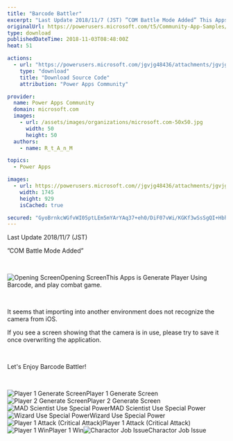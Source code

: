 ```yaml
---
title: "Barcode Battler"
excerpt: "Last Update 2018/11/7 (JST) ”COM Battle Mode Added” This Apps is Generate Player Using Barcode, and play combat game. It seems that importing into"
originalUrl: https://powerusers.microsoft.com/t5/Community-App-Samples/Barcode-Battler/td-p/175776
type: download
publishedDateTime: 2018-11-03T08:48:00Z
heat: 51

actions:
  - url: "https://powerusers.microsoft.com/jgvjg48436/attachments/jgvjg48436/AppFeedbackGallery/36/3/Barcode%20Battler.msapp"
    type: "download"
    title: "Download Source Code"
    attribution: "Power Apps Community"

provider:
  name: Power Apps Community
  domain: microsoft.com
  images:
    - url: /assets/images/organizations/microsoft.com-50x50.jpg
      width: 50
      height: 50
  authors:
    - name: R_t_A_n_M

topics:
  - Power Apps

images:
  - url: https://powerusers.microsoft.com//jgvjg48436/attachments/jgvjg48436/AppFeedbackGallery/36/1/BarcodeBattler_Opening.png
    width: 1745
    height: 929
    isCached: true

secured: "GyoBrnkcWGfvWI05ptLEm5mYArYAq37+eh0/DiF07vWi/KGKf3wSsSgQI+Hbhy1TP+ZKN3p6rGkN5guRyxhQPWibqB+ltyQIafsJ8C8WHc9G/DHvTL3oZcLkq3vB6qP2FlLnSSDheg/8Yl1RlfxyUugA2wYWtzVrWn3TBEsXj9iDGLkVHqnyiNyiiSaBNEU/vhx9cn7rquFuJKJYip0IBxKdp6f4LYl9zhIphxxblWO8HtLAgLq8Ro0U1I/G4PDKWGv4lI9FqiGxbVcwSfgNtWCm5OWKP/vTma2IJ+t+PmnMtfoLf5RChruWTD8Gwrnq5i3Uux/H3HmlpKPUulsdbKEoBhURpqw6m6vkRQAwPZmcU1trefDOs8ZQiWnxh1ZEuSfWRGc7sm2ekT86hvy1zKgaTpD/6Klf0P/hbJdNqYSI/MEtbHcbEqbD0zfEXyvH;PF+AlyvuygONR0986ktZuw=="
---
```

<p>Last Update 2018/11/7 (JST)</p><p>”COM Battle Mode Added”&nbsp;</p><p>&nbsp;</p><p><span class="lia-inline-image-display-wrapper lia-image-align-left" image-alt="Opening Screen" style="width: 400px;"><img src="https://powerusers.microsoft.com/t5/image/serverpage/image-id/41005i4ED2CE3DE52DF4A0/image-size/medium?v=1.0&amp;px=400" title="BarcodeBattler_Opening.png" alt="Opening Screen" li-image-url="https://powerusers.microsoft.com/t5/image/serverpage/image-id/41005i4ED2CE3DE52DF4A0?v=1.0" li-image-display-id="'41005i4ED2CE3DE52DF4A0'" li-message-uid="'175776'" li-messages-message-image="true" li-bindable="" class="lia-media-image" tabindex="0" li-bypass-lightbox-when-linked="true" li-use-hover-links="false"><span class="lia-inline-image-caption" onclick="event.preventDefault();">Opening Screen</span></span>This Apps is&nbsp;<span>Generate Player Using Barcode, and play combat game.</span></p><p>&nbsp;</p><p><span>It seems that importing into another environment does not recognize the camera from iOS.</span></p><p><span>If you see a screen showing that the camera is in use, please try to save it once overwriting the application.</span></p><p>&nbsp;</p><p><font>Let's Enjoy Barcode Battler!</font></p><p>&nbsp;</p><p><span><span class="lia-inline-image-display-wrapper lia-image-align-left" image-alt="Player 1  Generate Screen" style="width: 400px;"><img src="https://powerusers.microsoft.com/t5/image/serverpage/image-id/41007i781F7EC6DF9696B5/image-size/medium?v=1.0&amp;px=400" title="IMG_2281.jpg" alt="Player 1  Generate Screen" li-image-url="https://powerusers.microsoft.com/t5/image/serverpage/image-id/41007i781F7EC6DF9696B5?v=1.0" li-image-display-id="'41007i781F7EC6DF9696B5'" li-message-uid="'175776'" li-messages-message-image="true" li-bindable="" class="lia-media-image" tabindex="0" li-bypass-lightbox-when-linked="true" li-use-hover-links="false"><span class="lia-inline-image-caption" onclick="event.preventDefault();">Player 1  Generate Screen</span></span><span class="lia-inline-image-display-wrapper lia-image-align-left" image-alt="Player 2 Generate Screen" style="width: 400px;"><img src="https://powerusers.microsoft.com/t5/image/serverpage/image-id/41008i4ED715C19BD67E04/image-size/medium?v=1.0&amp;px=400" title="IMG_2282.jpg" alt="Player 2 Generate Screen" li-image-url="https://powerusers.microsoft.com/t5/image/serverpage/image-id/41008i4ED715C19BD67E04?v=1.0" li-image-display-id="'41008i4ED715C19BD67E04'" li-message-uid="'175776'" li-messages-message-image="true" li-bindable="" class="lia-media-image" tabindex="0" li-bypass-lightbox-when-linked="true" li-use-hover-links="false"><span class="lia-inline-image-caption" onclick="event.preventDefault();">Player 2 Generate Screen</span></span><span class="lia-inline-image-display-wrapper lia-image-align-left" image-alt="MAD Scientist Use Special Power" style="width: 400px;"><img src="https://powerusers.microsoft.com/t5/image/serverpage/image-id/41009iC183D39DF10B94E0/image-size/medium?v=1.0&amp;px=400" title="IMG_2283.jpg" alt="MAD Scientist Use Special Power" li-image-url="https://powerusers.microsoft.com/t5/image/serverpage/image-id/41009iC183D39DF10B94E0?v=1.0" li-image-display-id="'41009iC183D39DF10B94E0'" li-message-uid="'175776'" li-messages-message-image="true" li-bindable="" class="lia-media-image" tabindex="0" li-bypass-lightbox-when-linked="true" li-use-hover-links="false"><span class="lia-inline-image-caption" onclick="event.preventDefault();">MAD Scientist Use Special Power</span></span><span class="lia-inline-image-display-wrapper lia-image-align-left" image-alt="Wizard Use Special Power" style="width: 400px;"><img src="https://powerusers.microsoft.com/t5/image/serverpage/image-id/41010i43CA04223695DB21/image-size/medium?v=1.0&amp;px=400" title="IMG_2284.jpg" alt="Wizard Use Special Power" li-image-url="https://powerusers.microsoft.com/t5/image/serverpage/image-id/41010i43CA04223695DB21?v=1.0" li-image-display-id="'41010i43CA04223695DB21'" li-message-uid="'175776'" li-messages-message-image="true" li-bindable="" class="lia-media-image" tabindex="0" li-bypass-lightbox-when-linked="true" li-use-hover-links="false"><span class="lia-inline-image-caption" onclick="event.preventDefault();">Wizard Use Special Power</span></span><span class="lia-inline-image-display-wrapper lia-image-align-left" image-alt="Player 1 Attack (Critical Attack)" style="width: 400px;"><img src="https://powerusers.microsoft.com/t5/image/serverpage/image-id/41011i762CBEB1CA2250BA/image-size/medium?v=1.0&amp;px=400" title="IMG_2285.jpg" alt="Player 1 Attack (Critical Attack)" li-image-url="https://powerusers.microsoft.com/t5/image/serverpage/image-id/41011i762CBEB1CA2250BA?v=1.0" li-image-display-id="'41011i762CBEB1CA2250BA'" li-message-uid="'175776'" li-messages-message-image="true" li-bindable="" class="lia-media-image" tabindex="0" li-bypass-lightbox-when-linked="true" li-use-hover-links="false"><span class="lia-inline-image-caption" onclick="event.preventDefault();">Player 1 Attack (Critical Attack)</span></span><span class="lia-inline-image-display-wrapper lia-image-align-left" image-alt="Player 1 Win" style="width: 400px;"><img src="https://powerusers.microsoft.com/t5/image/serverpage/image-id/41012iFBDF3A49E2047005/image-size/medium?v=1.0&amp;px=400" title="IMG_2286.jpg" alt="Player 1 Win" li-image-url="https://powerusers.microsoft.com/t5/image/serverpage/image-id/41012iFBDF3A49E2047005?v=1.0" li-image-display-id="'41012iFBDF3A49E2047005'" li-message-uid="'175776'" li-messages-message-image="true" li-bindable="" class="lia-media-image" tabindex="0" li-bypass-lightbox-when-linked="true" li-use-hover-links="false"><span class="lia-inline-image-caption" onclick="event.preventDefault();">Player 1 Win</span></span><span class="lia-inline-image-display-wrapper lia-image-align-left" image-alt="Charactor Job Issue" style="width: 400px;"><img src="https://powerusers.microsoft.com/t5/image/serverpage/image-id/41013i506C946C7AABB481/image-size/medium?v=1.0&amp;px=400" title="Character.png" alt="Charactor Job Issue" li-image-url="https://powerusers.microsoft.com/t5/image/serverpage/image-id/41013i506C946C7AABB481?v=1.0" li-image-display-id="'41013i506C946C7AABB481'" li-message-uid="'175776'" li-messages-message-image="true" li-bindable="" class="lia-media-image" tabindex="0" li-bypass-lightbox-when-linked="true" li-use-hover-links="false"><span class="lia-inline-image-caption" onclick="event.preventDefault();">Charactor Job Issue</span></span></span></p><p>&nbsp;</p><p><span>&nbsp;</span></p>

